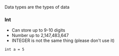 Data types are the types of data



### Int
- Can store up to 9-10 digits
- Number up to 2,147,483,647
- INTEGER is not the same thing (please don't use it)
```
int a = 5
```